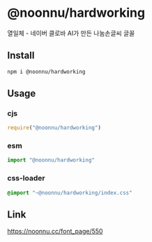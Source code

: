# @noonnu/hardworking
열일체 - 네이버 클로바 AI가 만든 나눔손글씨 글꼴

## Install
```sh
npm i @noonnu/hardworking
```
## Usage
### cjs
```js
require("@noonnu/hardworking")
```
### esm
```js
import "@noonnu/hardworking"
```
### css-loader
```css
@import "~@noonnu/hardworking/index.css"
```

## Link
https://noonnu.cc/font_page/550